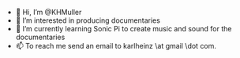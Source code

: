 - 👋 Hi, I’m @KHMuller
- 👀 I’m interested in producing documentaries
- 🌱 I’m currently learning Sonic Pi to create music and sound for the documentaries
- 📫 To reach me send an email to karlheinz \at gmail \dot com.
